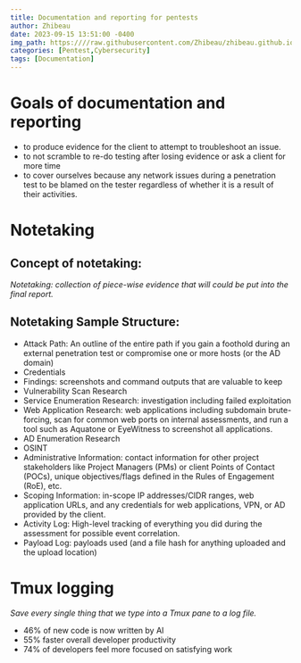 ```yaml
---
title: Documentation and reporting for pentests
author: Zhibeau
date: 2023-09-15 13:51:00 -0400
img_path: https:////raw.githubusercontent.com/Zhibeau/zhibeau.github.io/main/_posts/9_15/
categories: [Pentest,Cybersecurity]
tags: [Documentation]
---
```


# Goals of documentation and reporting
- to produce evidence for the client to attempt to troubleshoot an issue.
- to not scramble to re-do testing after losing evidence or ask a client for more time
- to cover ourselves because any network issues during a penetration test to be blamed on the tester regardless of whether it is a result of their activities.

# Notetaking
## Concept of notetaking:
*Notetaking: collection of piece-wise evidence that will could be put into the final report.*
## Notetaking Sample Structure:
- Attack Path: An outline of the entire path if you gain a foothold during an external penetration test or compromise one or more hosts (or the AD domain)
- Credentials
- Findings: screenshots and command outputs that are valuable to keep 
- Vulnerability Scan Research 
- Service Enumeration Research: investigation including failed exploitation
- Web Application Research: web applications including subdomain brute-forcing, scan for common web ports on internal assessments, and run a tool such as Aquatone or EyeWitness to screenshot all applications.
- AD Enumeration Research
- OSINT 
- Administrative Information: contact information for other project stakeholders like Project Managers (PMs) or client Points of Contact (POCs), unique objectives/flags defined in the Rules of Engagement (RoE), etc.
- Scoping Information: in-scope IP addresses/CIDR ranges, web application URLs, and any credentials for web applications, VPN, or AD provided by the client.
- Activity Log: High-level tracking of everything you did during the assessment for possible event correlation.
- Payload Log: payloads used (and a file hash for anything uploaded and the upload location)

# Tmux logging
*Save every single thing that we type into a Tmux pane to a log file.*
- 46% of new code is now written by AI
- 55% faster overall developer productivity
- 74% of developers feel more focused on satisfying work